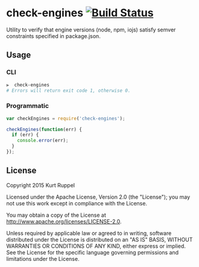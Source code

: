 # check-engines [![Build Status](https://secure.travis-ci.org/kruppel/check-engines.svg?branch=master)](https://travis-ci.org/kruppel/check-engines)

Utility to verify that engine versions (node, npm, iojs) satisfy semver
constraints specified in package.json.

## Usage

### CLI

```sh
⫸  check-engines
# Errors will return exit code 1, otherwise 0.
```

### Programmatic

```javascript
var checkEngines = require('check-engines');

checkEngines(function(err) {
  if (err) {
    console.error(err);
  }
});
```

## License

Copyright 2015 Kurt Ruppel

Licensed under the Apache License, Version 2.0 (the "License"); you may not use
this work except in compliance with the License.

You may obtain a copy of the License at
http://www.apache.org/licenses/LICENSE-2.0.

Unless required by applicable law or agreed to in writing, software distributed
under the License is distributed on an "AS IS" BASIS, WITHOUT WARRANTIES OR
CONDITIONS OF ANY KIND, either express or implied. See the License for the
specific language governing permissions and limitations under the License.
